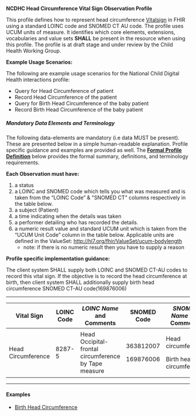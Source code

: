 **NCDHC Head Circumference Vital Sign Observation Profile**

This profile defines  how to represent head circumference [Vitalsign] in FHIR using a standard LOINC code and SNOMED CT AU code. The profile uses UCUM units of measure. It identifies which core elements, extensions, vocabularies and value sets **SHALL** be present in the resource when using this profile. 
The profile is at draft stage and under review by the Child Health Working Group. 

**Example Usage Scenarios:**

The following are example usage scenarios for the National Child Digital Health interactions
profile:

-   Query for Head Circumference of patient
-   Record Head Circumference of the patient
-   Query for Birth Head Circumference of the baby patient
-   Record Birth Head Circumference of the baby patient


##### Mandatory Data Elements and Terminology


The following data-elements are mandatory (i.e data MUST be present). These are presented below in a simple human-readable explanation. Profile specific guidance and examples are provided as well.  The [**Formal Profile Definition**](#profile) below provides the  formal summary, definitions, and  terminology requirements.  

**Each Observation must have:**

1.  a status  
1.  a LOINC and SNOMED code which tells you what was measured and is taken from the “LOINC Code” & "SNOMED CT" columns respectively in the table below.
1.  a subject (Patient)
1.  a time indicating when the details was taken
1.	a performer detailing who has recorded the details.
1.  a numeric result value and standard UCUM unit which is taken from the “UCUM Unit Code” column in the table below. Applicable units are defined in the ValueSet: http://hl7.org/fhir/ValueSet/ucum-bodylength
    -   note: if there is no numeric result then you have to supply a reason

**Profile specific implementation guidance:**

The client system SHALL supply both LOINC and SNOMED CT-AU codes to record this vital sign. If the objective is to record the head circumference at birth, then client system SHALL additionally supply birth head circumference SNOMED CT-AU code(169876006)


---

<table class="grid">
  <thead>
    <tr>
      <th>Vital Sign</th>
      <th>LOINC Code</th>
      <th><em>LOINC Name </em>and Comments</th>
	  <th>SNOMED Code</th>
      <th><em>SNOMED Name </em>and Comments</th>
      <th>UCUM Unit Code</th>
    </tr>
  </thead>
  <tbody>
    <tr>
      <td>Head Circumference</td>
      <td>8287-5</td>
      <td>Head Occipital-frontal circumference by Tape measure</td>
      <td><p>363812007</p><p>169876006</p></td>
	  <td><p>Head circumference</p><p>Birth head circumference</p></td>
	  <td>cm, [in_i]</td>
    </tr>
    
  </tbody>
</table>

---


#### Examples

- [Birth Head Circumference ](ncdhc-observation-vitalsign-headcircum-example.html)

[Vitalsign]: http://hl7.org/fhir/STU3/observation-vitalsigns.html
[extensible]: http://hl7.org/fhir/terminologies.html#extensible
[General Guidance Section]: definitions.html
